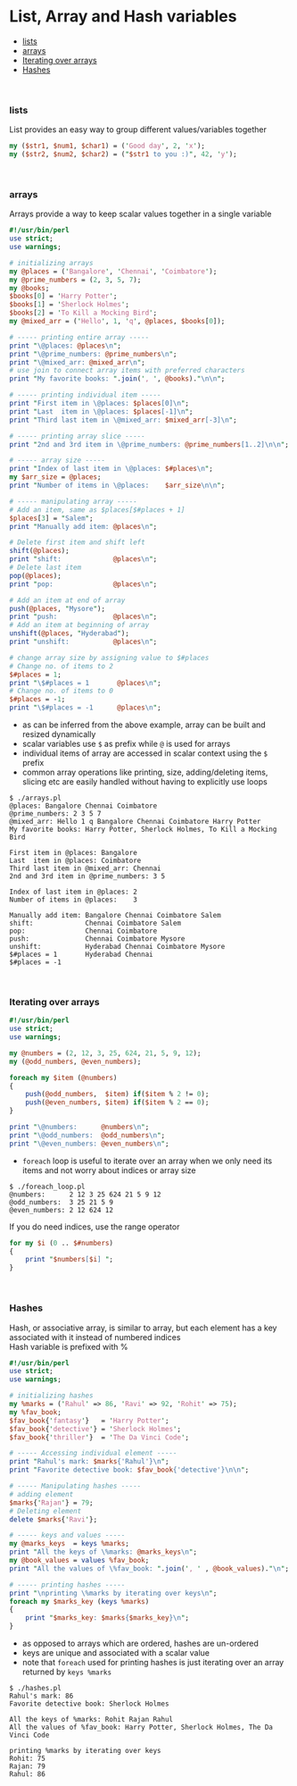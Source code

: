 # <a name="list,-array-and-hash-variables"></a>List, Array and Hash variables

* [lists](#lists)
* [arrays](#arrays)
* [Iterating over arrays](#iterating-over-arrays)
* [Hashes](#hashes)


<br>

### <a name="lists"></a>lists

List provides an easy way to group different values/variables together

```perl
my ($str1, $num1, $char1) = ('Good day', 2, 'x');
my ($str2, $num2, $char2) = ("$str1 to you :)", 42, 'y');
```

<br>

### <a name="arrays"></a>arrays

Arrays provide a way to keep scalar values together in a single variable

```perl
#!/usr/bin/perl
use strict;
use warnings;

# initializing arrays
my @places = ('Bangalore', 'Chennai', 'Coimbatore');
my @prime_numbers = (2, 3, 5, 7);
my @books;
$books[0] = 'Harry Potter';
$books[1] = 'Sherlock Holmes';
$books[2] = 'To Kill a Mocking Bird';
my @mixed_arr = ('Hello', 1, 'q', @places, $books[0]);

# ----- printing entire array -----
print "\@places: @places\n";
print "\@prime_numbers: @prime_numbers\n";
print "\@mixed_arr: @mixed_arr\n";
# use join to connect array items with preferred characters
print "My favorite books: ".join(', ', @books)."\n\n";

# ----- printing individual item -----
print "First item in \@places: $places[0]\n";
print "Last  item in \@places: $places[-1]\n";
print "Third last item in \@mixed_arr: $mixed_arr[-3]\n";

# ----- printing array slice -----
print "2nd and 3rd item in \@prime_numbers: @prime_numbers[1..2]\n\n";

# ----- array size -----
print "Index of last item in \@places: $#places\n";
my $arr_size = @places;
print "Number of items in \@places:    $arr_size\n\n";

# ----- manipulating array -----
# Add an item, same as $places[$#places + 1]
$places[3] = "Salem";
print "Manually add item: @places\n";

# Delete first item and shift left
shift(@places);
print "shift:             @places\n";
# Delete last item
pop(@places);
print "pop:               @places\n";

# Add an item at end of array
push(@places, "Mysore");
print "push:              @places\n";
# Add an item at beginning of array
unshift(@places, "Hyderabad");
print "unshift:           @places\n";

# change array size by assigning value to $#places
# Change no. of items to 2
$#places = 1;
print "\$#places = 1       @places\n";
# Change no. of items to 0
$#places = -1;
print "\$#places = -1      @places\n";
```

* as can be inferred from the above example, array can be built and resized dynamically
* scalar variables use `$` as prefix while `@` is used for arrays
* individual items of array are accessed in scalar context using the `$` prefix
* common array operations like printing, size, adding/deleting items, slicing etc are easily handled without having to explicitly use loops

```
$ ./arrays.pl
@places: Bangalore Chennai Coimbatore
@prime_numbers: 2 3 5 7
@mixed_arr: Hello 1 q Bangalore Chennai Coimbatore Harry Potter
My favorite books: Harry Potter, Sherlock Holmes, To Kill a Mocking Bird

First item in @places: Bangalore
Last  item in @places: Coimbatore
Third last item in @mixed_arr: Chennai
2nd and 3rd item in @prime_numbers: 3 5

Index of last item in @places: 2
Number of items in @places:    3

Manually add item: Bangalore Chennai Coimbatore Salem
shift:             Chennai Coimbatore Salem
pop:               Chennai Coimbatore
push:              Chennai Coimbatore Mysore
unshift:           Hyderabad Chennai Coimbatore Mysore
$#places = 1       Hyderabad Chennai
$#places = -1      
```

<br>

### <a name="iterating-over-arrays"></a>Iterating over arrays

```perl
#!/usr/bin/perl
use strict;
use warnings;

my @numbers = (2, 12, 3, 25, 624, 21, 5, 9, 12);
my (@odd_numbers, @even_numbers);

foreach my $item (@numbers)
{
    push(@odd_numbers,  $item) if($item % 2 != 0);
    push(@even_numbers, $item) if($item % 2 == 0);
}

print "\@numbers:      @numbers\n";
print "\@odd_numbers:  @odd_numbers\n";
print "\@even_numbers: @even_numbers\n";
```

* `foreach` loop is useful to iterate over an array when we only need its items and not worry about indices or array size

```
$ ./foreach_loop.pl
@numbers:      2 12 3 25 624 21 5 9 12
@odd_numbers:  3 25 21 5 9
@even_numbers: 2 12 624 12
```

If you do need indices, use the range operator

```perl
for my $i (0 .. $#numbers)
{
    print "$numbers[$i] ";
}
```

<br>

### <a name="hashes"></a>Hashes

Hash, or associative array, is similar to array, but each element has a key associated with it instead of numbered indices  
Hash variable is prefixed with %

```perl
#!/usr/bin/perl
use strict;
use warnings;

# initializing hashes
my %marks = ('Rahul' => 86, 'Ravi' => 92, 'Rohit' => 75);
my %fav_book;
$fav_book{'fantasy'}   = 'Harry Potter';
$fav_book{'detective'} = 'Sherlock Holmes';
$fav_book{'thriller'}  = 'The Da Vinci Code';

# ----- Accessing individual element -----
print "Rahul's mark: $marks{'Rahul'}\n";
print "Favorite detective book: $fav_book{'detective'}\n\n";

# ----- Manipulating hashes -----
# adding element
$marks{'Rajan'} = 79;
# Deleting element
delete $marks{'Ravi'};

# ----- keys and values -----
my @marks_keys  = keys %marks;
print "All the keys of \%marks: @marks_keys\n";
my @book_values = values %fav_book;
print "All the values of \%fav_book: ".join(', ' , @book_values)."\n";

# ----- printing hashes -----
print "\nprinting \%marks by iterating over keys\n";
foreach my $marks_key (keys %marks)
{
    print "$marks_key: $marks{$marks_key}\n";
}
```

* as opposed to arrays which are ordered, hashes are un-ordered
* keys are unique and associated with a scalar value
* note that `foreach` used for printing hashes is just iterating over an array returned by `keys %marks`

```
$ ./hashes.pl
Rahul's mark: 86
Favorite detective book: Sherlock Holmes

All the keys of %marks: Rohit Rajan Rahul
All the values of %fav_book: Harry Potter, Sherlock Holmes, The Da Vinci Code

printing %marks by iterating over keys
Rohit: 75
Rajan: 79
Rahul: 86
```

